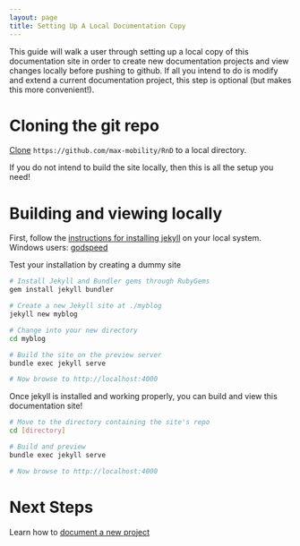 ```yaml
---
layout: page
title: Setting Up A Local Documentation Copy
---
```


This guide will walk a user through setting up a local copy of this
documentation site in order to create new documentation projects and view
changes locally before pushing to github. If all you intend to do is modify
and extend a current documentation project, this step is optional (but
makes this more convenient!).

# Cloning the git repo

[Clone](https://help.github.com/articles/cloning-a-repository/)
`https://github.com/max-mobility/RnD` to a local directory.

If you do not intend to build the site locally, then this is all the setup
you need!


# Building and viewing locally

First, follow the [instructions for installing
jekyll](https://jekyllrb.com/docs/installation/) on your local
system. Windows users: [godspeed](https://jekyllrb.com/docs/windows/)

Test your installation by creating a dummy site 

```bash
# Install Jekyll and Bundler gems through RubyGems
gem install jekyll bundler

# Create a new Jekyll site at ./myblog
jekyll new myblog

# Change into your new directory
cd myblog

# Build the site on the preview server
bundle exec jekyll serve

# Now browse to http://localhost:4000
```

Once jekyll is installed and working properly, you can build and view this
documentation site!

```bash
# Move to the directory containing the site's repo
cd [directory]

# Build and preview
bundle exec jekyll serve

# Now browse to http://localhost:4000
```



# Next Steps

Learn how to [document a new project](making_a_new_project.md)
